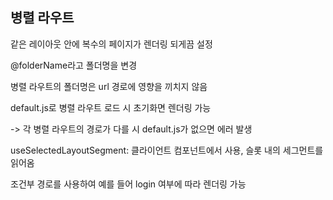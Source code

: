 <h2>병렬 라우트</h2>
<div>
  <p>같은 레이아웃 안에 복수의 페이지가 렌더링 되게끔 설정</p>
  <p>@folderName라고 폴더명을 변경</p>
  <p>병렬 라우트의 폴더명은 url 경로에 영향을 끼치지 않음</p>
  <p>default.js로 병렬 라우트 로드 시 초기화면 렌더링 가능</p>
  <p>-> 각 병렬 라우트의 경로가 다를 시 default.js가 없으면 에러 발생</p>
  <p>useSelectedLayoutSegment: 클라이언트 컴포넌트에서 사용, 슬롯 내의 세그먼트를 읽어옴</p>
  <p>조건부 경로를 사용하여 예를 들어 login 여부에 따라 렌더링 가능</p>
</div>
